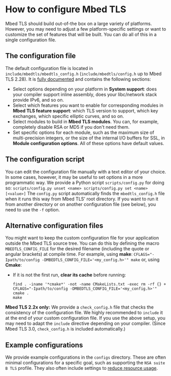 # How to configure Mbed TLS

Mbed TLS should build out-of-the box on a large variety of platforms. However, you may need to adjust a few platform-specific settings or want to customize the set of features that will be built. You can do all of this in a single configuration file.

## The configuration file

The default configuration file is located in `include/mbedtls/mbedtls_config.h` (`include/mbedtls/config.h` up to Mbed TLS 2.28). It is [fully documented](/api/config_8h.html) and contains the following sections:

* Select options depending on your platform in **System support**: does your compiler support inline assembly, does your libc/network stack provide IPv6, and so on.
* Select which features you want to enable for corresponding modules in **Mbed TLS feature support**: which TLS version to support, which key exchanges, which specific elliptic curves, and so on.
* Select modules to build in **Mbed TLS modules**. You can, for example, completely disable RSA or MD5 if you don't need them.
* Set specific options for each module, such as the maximum size of multi-precision integers, or the size of the internal I/O buffers for SSL, in **Module configuration options**. All of these options have default values.

## The configuration script

You can edit the configuration file manually with a text editor of your choice. In some cases, however, it may be useful to set options in a more programmatic way. We provide a Python script `scripts/config.py` for doing so:
    ```
    scripts/config.py unset <name>
    scripts/config.py set <name> [<value>]
    ```
The `config.py` script automatically finds the `mbedtls_config.h` file when it runs this way from Mbed TLS' root directory. If you want to run it from another directory or on another configuration file (see below), you need to use the `-f` option.

## Alternative configuration files

You might want to keep the custom configuration file for your application outside the Mbed TLS source tree. You can do this by defining the macro `MBEDTLS_CONFIG_FILE` for the desired filename (including the quote or angular brackets) at compile time. For example, using **make**:
    ```
     CFLAGS="-Ipath/to/config -DMBEDTLS_CONFIG_FILE='<my_config.h>'" make
    ```
or, using **Cmake**:

* If it is not the first run, **clear its cache** before running:
    ```
    find . -iname '*cmake*' -not -name CMakeLists.txt -exec rm -rf {} +
    CFLAGS="-Ipath/to/config -DMBEDTLS_CONFIG_FILE='<my_config.h>'" cmake .
    make
    ```
**Mbed TLS 2.2x only:** We provide a `check_config.h` file that checks the consistency of the configuration file. We highly recommended to `include` it at the end of your custom configuration file. If you use the above setup, you may need to adapt the `include` directive depending on your compiler. (Since Mbed TLS 3.0, `check_config.h` is included automatically.)

## Example configurations

We provide example configurations in the `configs` directory. These are often minimal configurations for a specific goal, such as supporting the `NSA suite B TLS` profile. They also often include settings to [reduce resource usage](../how-to/reduce-polarssl-memory-and-storage-footprint.md).

<!---",how-do-i-configure-mbedtls,"Short article on configuring Mbed TLS before compilation.",,"configuration, compiling",published,"2014-11-14 12:40:00",6,21074,"2015-07-24 11:53:00","Manuel PÃ©gouriÃ©-Gonnard"--->

